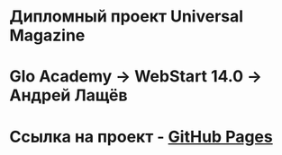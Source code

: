 # Дипломный проект Universal Magazine

# Glo Academy -> WebStart 14.0 -> Андрей Лащёв

# Ссылка на проект - [GitHub Pages](https://alashchev17.github.io/universal)
